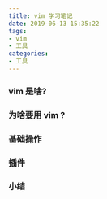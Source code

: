 ```yaml
---
title: vim 学习笔记
date: 2019-06-13 15:35:22
tags:
- vim
- 工具
categories:
- 工具
---
```


### vim 是啥?


### 为啥要用 vim ?

### 基础操作

### 插件

### 小结


